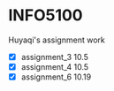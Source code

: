 # INFO5100
Huyaqi's assignment work

- [x] assignment_3 10.5
- [x] assignment_4 10.5
- [x] assignment_6 10.19
